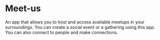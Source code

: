# Meet-us
An app that allows you to host and access available meetups in your surroundings. You can create a social event or a gathering using this app. You can also connect to people and make connections.
